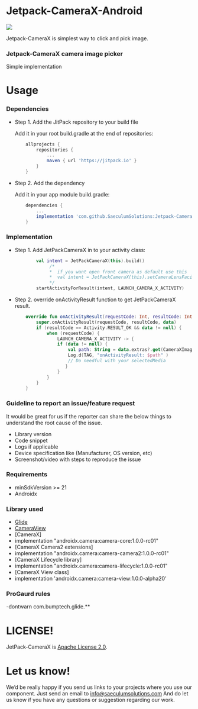 # Jetpack-CameraX-Android

[![](https://jitpack.io/v/SaeculumSolutions/Jetpack-CameraX-Android.svg)](https://jitpack.io/#SaeculumSolutions/Jetpack-CameraX-Android)

Jetpack-CameraX is simplest way to click and pick image.

### Jetpack-CameraX camera image picker

Simple implementation 

# Usage

### Dependencies

* Step 1. Add the JitPack repository to your build file
    
    Add it in your root build.gradle at the end of repositories:

    ```groovy
	    allprojects {
		    repositories {
			    ...
			    maven { url 'https://jitpack.io' }
		    }
	    }
    ``` 

* Step 2. Add the dependency
    
    Add it in your app module build.gradle:
    
    ```groovy
        dependencies {
            ...
            implementation 'com.github.SaeculumSolutions:Jetpack-CameraX-Android:1.0.0'
        }
    ``` 
    
 ### Implementation
 
 * Step 1. Add JetPackCameraX in to your activity class:
    
       
    ```kotlin
            val intent = JetPackCameraX(this).build()
                 /*
                 *  if you want open front camera as default use this
                 *  val intent = JetPackCameraX(this).setCameraLensFacingFront(true).build()
                 */
            startActivityForResult(intent, LAUNCH_CAMERA_X_ACTIVITY)
    ```


* Step 2. override onActivityResult function to get JetPackCameraX result.

    ```kotlin
        override fun onActivityResult(requestCode: Int, resultCode: Int, data: Intent?) {
            super.onActivityResult(requestCode, resultCode, data)
            if (resultCode == Activity.RESULT_OK && data != null) {
                when (requestCode) {
                    LAUNCH_CAMERA_X_ACTIVITY -> {
                    if (data != null) {
                        val path: String = data.extras?.get(CameraXImage.GET_CLICKED_IMAGE_URI).toString()
                        Log.d(TAG, "onActivityResult: $path" )
                        // Do needful with your selectedMedia
                       }
                    }
                }
            }
        }
    ```
### Guideline to report an issue/feature request
It would be great for us if the reporter can share the below things to understand the root cause of the issue.

* Library version
* Code snippet
* Logs if applicable
* Device specification like (Manufacturer, OS version, etc)
* Screenshot/video with steps to reproduce the issue
    
### Requirements

* minSdkVersion >= 21
* Androidx

### Library used

* [Glide](https://github.com/bumptech/glide)
* [CameraView](https://github.com/natario1/CameraView)
* [CameraX]
* implementation "androidx.camera:camera-core:1.0.0-rc01"
* [CameraX Camera2 extensions]
* implementation "androidx.camera:camera-camera2:1.0.0-rc01"
* [CameraX Lifecycle library]
* implementation "androidx.camera:camera-lifecycle:1.0.0-rc01"
* [CameraX View class]
* implementation 'androidx.camera:camera-view:1.0.0-alpha20'

### ProGaurd rules

-dontwarn com.bumptech.glide.**

# LICENSE!

JetPack-CameraX is [Apache License 2.0](/LICENSE).

# Let us know!
We’d be really happy if you send us links to your projects where you use our component. Just send an email to info@saeculumsolutions.com And do let us know if you have any questions or suggestion regarding our work.

